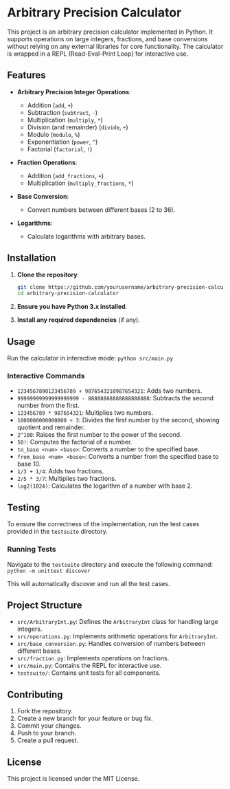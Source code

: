 # Arbitrary Precision Calculator

This project is an arbitrary precision calculator implemented in Python. It supports operations on large integers, fractions, and base conversions without relying on any external libraries for core functionality. The calculator is wrapped in a REPL (Read-Eval-Print Loop) for interactive use.

## Features

- **Arbitrary Precision Integer Operations**:
  - Addition (`add`, `+`)
  - Subtraction (`subtract`, `-`)
  - Multiplication (`multiply`, `*`)
  - Division (and remainder) (`divide`, `÷`)
  - Modulo (`modulo`, `%`)
  - Exponentiation (`power`, `^`)
  - Factorial (`factorial`, `!`)

- **Fraction Operations**:
  - Addition (`add_fractions`, `+`)
  - Multiplication (`multiply_fractions`, `*`)

- **Base Conversion**:
  - Convert numbers between different bases (2 to 36).

- **Logarithms**:
  - Calculate logarithms with arbitrary bases.

## Installation

1. **Clone the repository**:
   ```bash
   git clone https://github.com/yourusername/arbitrary-precision-calculator.git
   cd arbitrary-precision-calculator
   ```

2. **Ensure you have Python 3.x installed**.

3. **Install any required dependencies** (if any).

## Usage

Run the calculator in interactive mode:
`python src/main.py`    

### Interactive Commands

- `1234567890123456789 + 9876543210987654321`: Adds two numbers.
- `99999999999999999999 - 88888888888888888888`: Subtracts the second number from the first.
- `123456789 * 987654321`: Multiplies two numbers.
- `1000000000000000 ÷ 3`: Divides the first number by the second, showing quotient and remainder.
- `2^100`: Raises the first number to the power of the second.
- `50!`: Computes the factorial of a number.
- `to_base <num> <base>`: Converts a number to the specified base.
- `from_base <num> <base>`: Converts a number from the specified base to base 10.
- `1/3 + 1/4`: Adds two fractions.
- `2/5 * 3/7`: Multiplies two fractions.
- `log2(1024)`: Calculates the logarithm of a number with base 2.

## Testing

To ensure the correctness of the implementation, run the test cases provided in the `testsuite` directory.

### Running Tests

Navigate to the `testsuite` directory and execute the following command:
`python -m unittest discover`

This will automatically discover and run all the test cases.

## Project Structure

- `src/ArbitraryInt.py`: Defines the `ArbitraryInt` class for handling large integers.
- `src/operations.py`: Implements arithmetic operations for `ArbitraryInt`.
- `src/base_conversion.py`: Handles conversion of numbers between different bases.
- `src/fraction.py`: Implements operations on fractions.
- `src/main.py`: Contains the REPL for interactive use.
- `testsuite/`: Contains unit tests for all components.

## Contributing

1. Fork the repository.
2. Create a new branch for your feature or bug fix.
3. Commit your changes.
4. Push to your branch.
5. Create a pull request.

## License

This project is licensed under the MIT License.